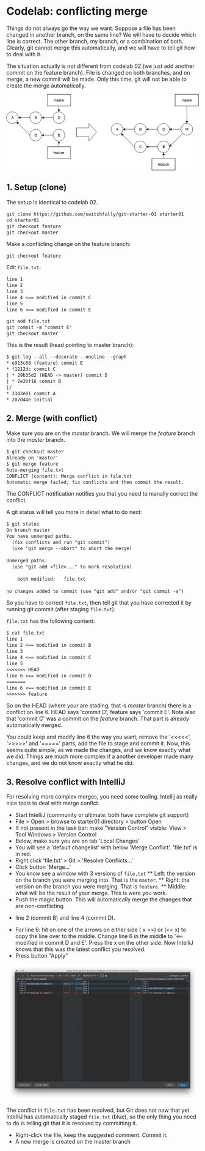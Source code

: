 # Codelab: conflicting merge

Things do not always go the way we want. Suppose a file has been changed in another branch, on the same line?
We will have to decide which line is correct. The other branch, my branch, or a combination of both. Clearly,
git cannot merge this automatically, and we will have to tell git how to deal with it.

The situation actually is not different from codelab 02 (we just add another commit on the feature branch). File is changed on both branches, and on merge, a new commit
will be made. Only this time, git will not be able to create the merge automatically.

![conflicting merge](git-merge-two-commits-on-feature-drawio.png "Conflicting merge")

## 1. Setup (clone)
The setup is identical to codelab 02.

```
git clone https://github.com/switchfully/git-starter-01 starter01
cd starter01
git checkout feature
git checkout master
```

Make a conflicting change on the feature branch:

```
git checkout feature
```

Edit `file.txt`:
```
line 1
line 2
line 3
line 4 <== modified in commit C
line 5
line 6 <== modified in commit E
```

```
git add file.txt
git commit -m "commit E"
git checkout master
```


This is the result (head pointing to master branch):

```
$ git log --all --decorate --oneline --graph
* e913c68 (feature) commit E
* f1212dc commit C
| * 29b35d2 (HEAD -> master) commit D
| * 2e2bf16 commit B
|/  
* 3343e01 commit A
* 207d44e initial
```

## 2. Merge (with conflict)

Make sure you are on the *master* branch. We will merge the *feature* branch into the *master* branch.


```
$ git checkout master
Already on 'master'
$ git merge feature
Auto-merging file.txt
CONFLICT (content): Merge conflict in file.txt
Automatic merge failed; fix conflicts and then commit the result.
```

The CONFLICT notification notifies you that you need to manally correct the conflict.

A git status will tell you more in detail what to do next:

```
$ git status
On branch master
You have unmerged paths.
  (fix conflicts and run "git commit")
  (use "git merge --abort" to abort the merge)

Unmerged paths:
  (use "git add <file>..." to mark resolution)

	both modified:   file.txt

no changes added to commit (use "git add" and/or "git commit -a")
```

So you have to correct `file.txt`, then tell git that you have corrected it by running git commit (after staging `file.txt`).

`file.txt` has the following content:

```
$ cat file.txt
line 1
line 2 <== modified in commit B
line 3
line 4 <== modified in commit C
line 5
<<<<<<< HEAD
line 6 <== modified in commit D
=======
line 6 <== modified in commit E
>>>>>>> feature
```

So on the HEAD (where your are stading, that is *master* branch) there is a conflict on line 6.
HEAD says 'commit D', feature says 'commit E'.
Note also that 'commit C' was a commit on the *feature* branch. That part is already automatically merged.

You could keep and modify line 6 the way you want, remove the '<<<<<', '>>>>>' and '=====' parts, add the file
to stage and commit it.
Now, this seems quite simple, as we made the changes, and we know exactly what we did. Things are much
more complex if a another developer made many changes, and we do not know exactly what he did.

## 3. Resolve conflict with IntelliJ

For resolving more complex merges, you need some tooling. Intellij as really nice tools to deal with merge conflct.

* Start IntelliJ (community or ultimate: both have complete git support)
* File > Open > browse to starter01 directory > button Open
* If not present in the task bar: make "Version Control" visible: View > Tool Windows > Version Control
* Below, make sure you are on tab 'Local Changes'
* You will see a 'default changelist' with below 'Merge Conflict'. 'file.txt' is in red.
* Right click 'file.txt' > Git > 'Resolve Conflicts...'
* Click button 'Merge...'
* You know see a window with 3 versions of `file.txt`
** Left: the version on the branch you were merging into. That is the `master`.
** Right: the version on the branch you were merging. That is `feature`.
** Middle: what will be the result of your merge. This is were you work.
* Push the magic button. This will automatically merge the changes that are non-conflicting 
- line 2 (commit B) and line 4 (commit D).
* For line 6: hit on one of the arrows on either side ( x >>) or (<< x) to copy the line over to the middle.
Change line 6 in the middle to '<== modified in commit D and E'. Press the x on the other side. Now IntelliJ knows that this was the latest conflict you resolved.
* Press button "Apply"

![screenshot_merge_intelliJ](intellij-git-merge.png "Resolve conflict with IntelliJ")

The conflict in `file.txt` has been resolved, but Git does not now that yet.
IntelliJ has automatically staged `file.txt` (blue), so the only thing you need to do is telling git that it is resolved by committing it.
* Right-click the file, keep the suggested comment. Commit it.
* A new merge is created on the master branch
